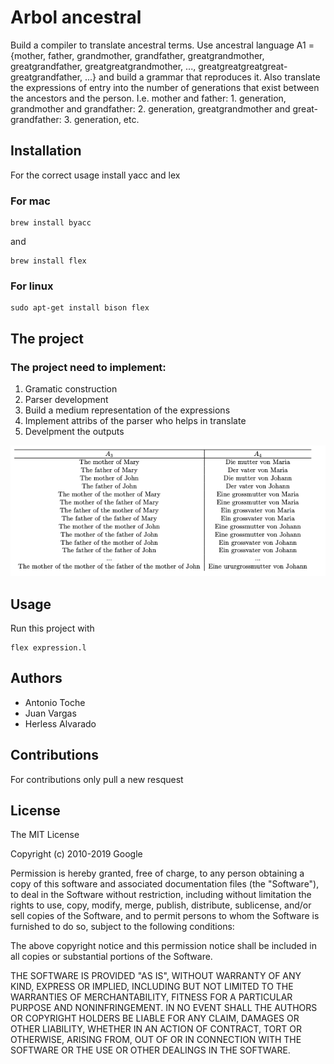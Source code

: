 # Arbol ancestral

Build a compiler to translate ancestral terms. Use ancestral language A1 = {mother, father, grandmother, grandfather, greatgrandmother, greatgrandfather, greatgreatgrandmother, ..., greatgreatgreatgreat- greatgrandfather, ...} and build a grammar that reproduces it.
Also translate the expressions of entry into the number of generations that exist between the ancestors and the person. I.e. mother and father: 1. generation, grandmother and grandfather: 2. generation, greatgrandmother and great- grandfather: 3. generation, etc.

## Installation

For the correct usage install yacc and lex

### For mac

```
brew install byacc
```

and

```
brew install flex
```

### For linux

```
sudo apt-get install bison flex
```

## The project

### The project need to implement:

1. Gramatic construction
2. Parser development
3. Build a medium representation of the expressions
4. Implement attribs of the parser who helps in translate
5. Develpment the outputs

![Screenshot](project.png)

## Usage

Run this project with

```
flex expression.l 
```

## Authors

- Antonio Toche
- Juan Vargas
- Herless Alvarado

## Contributions

For contributions only pull a new resquest

## License

The MIT License

Copyright (c) 2010-2019 Google

Permission is hereby granted, free of charge, to any person obtaining a copy
of this software and associated documentation files (the "Software"), to deal
in the Software without restriction, including without limitation the rights
to use, copy, modify, merge, publish, distribute, sublicense, and/or sell
copies of the Software, and to permit persons to whom the Software is
furnished to do so, subject to the following conditions:

The above copyright notice and this permission notice shall be included in
all copies or substantial portions of the Software.

THE SOFTWARE IS PROVIDED "AS IS", WITHOUT WARRANTY OF ANY KIND, EXPRESS OR
IMPLIED, INCLUDING BUT NOT LIMITED TO THE WARRANTIES OF MERCHANTABILITY,
FITNESS FOR A PARTICULAR PURPOSE AND NONINFRINGEMENT. IN NO EVENT SHALL THE
AUTHORS OR COPYRIGHT HOLDERS BE LIABLE FOR ANY CLAIM, DAMAGES OR OTHER
LIABILITY, WHETHER IN AN ACTION OF CONTRACT, TORT OR OTHERWISE, ARISING FROM,
OUT OF OR IN CONNECTION WITH THE SOFTWARE OR THE USE OR OTHER DEALINGS IN
THE SOFTWARE.
